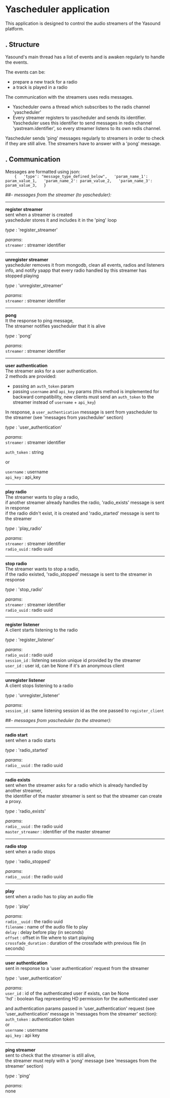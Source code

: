 Yascheduler application
=======================

This application is designed to control the audio streamers of the Yasound platform.  


. Structure
-----------

Yasound's main thread has a list of events and is awaken regularly to handle the events.  

The events can be:  
- prepare a new track for a radio  
- a track is played in a radio  

The communication with the streamers uses redis messages.  
- Yascheduler owns a thread which subscribes to the radis channel 'yascheduler'  
- Every streamer registers to yascheduler and sends its identifier. Yascheduler uses this identifier to send messages in redis channel 'yastream.identifier', so every streamer listens to its own redis channel.  

Yascheduler sends 'ping' messages regularly to streamers in order to check if they are still alive. The streamers have to answer with a 'pong' message.  

   
. Communication
---------------

Messages are formatted using json:  
`    {  
        'type': "message_type_defined_below",  
        'param_name_1': param_value_1,  
        'param_name_2': param_value_2,  
        'param_name_3': param_value_3,  
    }`  

##_- messages from the streamer (to yascheduler):_


***
__register streamer__  
sent when a streamer is created  
yascheduler stores it and includes it in the 'ping' loop  

_type_ : 'register_streamer'  

_params_:  
`streamer` : streamer identifier


***
__unregister streamer__  
yascheduler removes it from mongodb, clean all events, radios and listeners info, and notify yaapp that every radio handled by this streamer has stopped playing   

_type_ : 'unregister_streamer'  

_params_:  
`streamer` : streamer identifier


***
__pong__  
It the response to ping message,  
The streamer notifies yascheduler that it is alive

_type_ : 'pong'  

_params_:  
`streamer` : streamer identifier


***
__user authentication__  
The streamer asks for a user authentication.  
2 methods are provided:  
- passing an `auth_token` param  
- passing `username` and `api_key` params (this method is implemented for backward compatibility, new clients must send an `auth_token` to the streamer instead of `username` + `api_key`)  

In response, a `user_authentication` message is sent from yascheduler to the streamer (see 'messages from yascheduler' section)


_type_ : 'user_authentication'  

_params_:  
`streamer` : streamer identifier  

`auth_token` : string  

or  

`username` : username  
`api_key` : api_key  


***
__play radio__  
The streamer wants to play a radio,  
if another streamer already handles the radio, 'radio_exists' message is sent in response  
if the radio didn't exist, it is created and 'radio_started' message is sent to the streamer

_type_ : 'play_radio'  

_params_:  
`streamer` : streamer identifier  
`radio_uuid` : radio uuid


***
__stop radio__  
The streamer wants to stop a radio,  
if the radio existed, 'radio_stopped' message is sent to the streamer in response

_type_ : 'stop_radio'  

_params_:  
`streamer` : streamer identifier  
`radio_uuid` : radio uuid


***
__register listener__  
A client starts listening to the radio

_type_ : 'register_listener'  

_params_:   
`radio_uuid` : radio uuid  
`session_id` : listening session unique id provided by the streamer  
`user_id` : user id, can be None if it's an anonymous client   


***
__unregister listener__  
A client stops listening to a radio

_type_ : 'unregister_listener'  

_params_:   
`session_id` : same listening session id as the one passed to `register_client`  


##_- messages from yascheduler (to the streamer):_


***
__radio start__  
sent when a radio starts  

_type_ : 'radio_started'  

_params_:  
`radio__uuid` : the radio uuid  


***
__radio exists__  
sent when the streamer asks for a radio which is already handled by another streamer,   
the identifier of the master streamer is sent so that the streamer can create a proxy.  

_type_ : 'radio_exists'  

_params_:  
`radio__uuid` : the radio uuid  
`master_streamer` : identifier of the master streamer  


***
__radio stop__  
sent when a radio stops  

_type_ : 'radio_stopped'  

_params_:  
`radio__uuid` : the radio uuid 

***
__play__  
sent when a radio has to play an audio file  

_type_ : 'play'  

_params_:  
`radio__uuid` : the radio uuid  
`filename` : name of the audio file to play  
`delay` : delay before play (in seconds)  
`offset` : offset in file where to start playing  
`crossfade_duration` : duration of the crossfade with previous file (in seconds)  


***
__user authentication__  
sent in response to a 'user authentication' request from the streamer   

_type_ : 'user_authentication'  

_params_:  
`user_id` : id of the authenticated user if exists, can be None  
'hd' : boolean flag representing HD permission for the authenticated user  

and authentication params passed in 'user_authentication' request (see 'user_authentication' message in 'messages from the streamer' section):  
`auth_token` : authentication token  
or  
`username` : username  
`api_key` : api key  


***
__ping streamer__  
sent to check that the streamer is still alive,  
the streamer must reply with a 'pong' message (see 'messages from the streamer' section)  

_type_ : 'ping'  

_params_:  
none   

